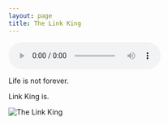 ```yaml
---
layout: page
title: The Link King
---
```

<audio controls src="https://github.com/mjmaenner/the_link_king/blob/gh-pages/PrinceofDenmark_sMarch-Clarke.wav?raw=true"  type="audio/wav" />
  </audio>

Life is not forever.

Link King is.

![The Link King](http://the-link-king.party/lk.png)
